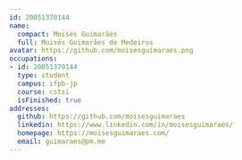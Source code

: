 ```yaml
---
id: 20051370144
name:
  compact: Moisés Guimarães
  full: Moisés Guimarães de Medeiros
avatar: https://github.com/moisesguimaraes.png
occupations:
- id: 20051370144
  type: student
  campus: ifpb-jp
  course: cstsi
  isFinished: true
addresses:
  github: https://github.com/moisesguimaraes
  linkedin: https://www.linkedin.com/in/moisesguimaraes/
  homepage: https://moisesguimaraes.com/
  email: guimaraes@pm.me
---
```

